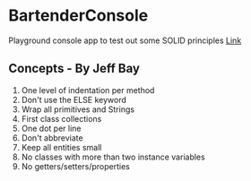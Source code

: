 # BartenderConsole

Playground console app to test out some SOLID principles
[Link](https://www.youtube.com/watch?v=_ougvb8mT7k)

## Concepts - By Jeff Bay

1. One level of indentation per method
2. Don't use the ELSE keyword
3. Wrap all primitives and Strings
4. First class collections
5. One dot per line
6. Don't abbreviate
7. Keep all entities small
8. No classes with more than two instance variables
9. No getters/setters/properties
